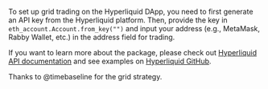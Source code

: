 To set up grid trading on the Hyperliquid DApp, you need to first generate an API key from the Hyperliquid platform.
Then, provide the key in `eth_account.Account.from_key("")` and input your address (e.g., MetaMask, Rabby Wallet, etc.) in the address field for trading.  

If you want to learn more about the package, please check out [Hyperliquid API documentation](https://hyperliquid.gitbook.io/hyperliquid-docs/for-developers/api) 
and see examples on [Hyperliquid GitHub](https://github.com/hyperliquid-dex/hyperliquid-python-sdk).

Thanks to @timebaseline for the grid strategy.
